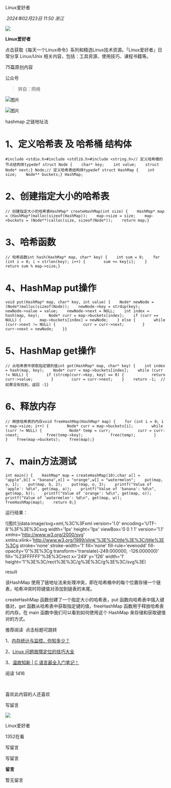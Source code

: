 
Linux爱好者

 _2024年02月23日 11:50_ _浙江_

![](http://mmbiz.qpic.cn/mmbiz_png/9aPYe0E1fb3sjicd8JxDra10FRIqT54Zke2sfhibTDdtdnVhv5Qh3wLHZmKPjiaD7piahMAzIH6Cnltd1Nco17Ihjw/300?wx_fmt=png&wxfrom=19)

**Linux爱好者**

点击获取《每天一个Linux命令》系列和精选Linux技术资源。「Linux爱好者」日常分享 Linux/Unix 相关内容，包括：工具资源、使用技巧、课程书籍等。

75篇原创内容

公众号

> 转自：网络

![图片](https://mmbiz.qpic.cn/sz_mmbiz_jpg/icRxcMBeJfcibMzmLqtuTibQK1Taiciahb6qLa976iaSBZicTJtdiboMRmUXsZZUuoOVPiacTlYRaUUsVLGtNPjicdGA6V5w/640?wx_fmt=jpeg&from=appmsg&wxfrom=13)

![图片](https://mmbiz.qpic.cn/sz_mmbiz_jpg/icRxcMBeJfcibMzmLqtuTibQK1Taiciahb6qLUYAr7s55aTHctibkslJAia4tQSUx6JOGFSUzKsD2LZ18fB2rmTVDG0rw/640?wx_fmt=jpeg&from=appmsg&wxfrom=13)

hashmap 之链地址法

# 1、定义哈希表 及 哈希桶 结构体

```
#include <stdio.h>#include <stdlib.h>#include <string.h>// 定义哈希桶的节点结构体typedef struct Node {    char* key;    int value;    struct Node* next;} Node;// 定义哈希表结构体typedef struct HashMap {    int size;    Node** buckets;} HashMap;
```

# 2、创建指定大小的哈希表

```
// 创建指定大小的哈希表HashMap* createHashMap(int size) {    HashMap* map = (HashMap*)malloc(sizeof(HashMap));    map->size = size;    map->buckets = (Node**)calloc(size, sizeof(Node*));    return map;}
```

# 3、哈希函数

```
// 哈希函数int hash(HashMap* map, char* key) {    int sum = 0;    for (int i = 0; i < strlen(key); i++) {        sum += key[i];    }    return sum % map->size;}
```

# 4、HashMap put操作

```
void put(HashMap* map, char* key, int value) {    Node* newNode = (Node*)malloc(sizeof(Node));    newNode->key = strdup(key);    newNode->value = value;    newNode->next = NULL;    int index = hash(map, key);    Node* curr = map->buckets[index];    if (curr == NULL) {        map->buckets[index] = newNode;    } else {        while (curr->next != NULL) {            curr = curr->next;        }        curr->next = newNode;    }}
```

# 5、HashMap get操作

```
// 从哈希表中获取指定键的值int get(HashMap* map, char* key) {    int index = hash(map, key);    Node* curr = map->buckets[index];    while (curr != NULL) {        if (strcmp(curr->key, key) == 0) {            return curr->value;        }        curr = curr->next;    }    return -1;  // 如果没有找到，返回 -1}
```

# 6、释放内存

```
// 释放哈希表的内存void freeHashMap(HashMap* map) {    for (int i = 0; i < map->size; i++) {        Node* curr = map->buckets[i];        while (curr != NULL) {            Node* temp = curr;            curr = curr->next;            free(temp->key);            free(temp);        }    }    free(map->buckets);    free(map);}
```

# 7、main方法测试

```
int main() {    HashMap* map = createHashMap(10);char a[] = "apple",b[] = "banana",o[] = "orange",w[] = "watermelon";    put(map, a, 1);    put(map, b, 2);    put(map, o, 3);    printf("Value of 'apple': %d\n", get(map, a));    printf("Value of 'banana': %d\n", get(map, b));    printf("Value of 'orange': %d\n", get(map, o));    printf("Value of 'watermelon': %d\n", get(map, w));    freeHashMap(map);    return 0;}
```

运行结果：

![图片](data:image/svg+xml,%3C%3Fxml version='1.0' encoding='UTF-8'%3F%3E%3Csvg width='1px' height='1px' viewBox='0 0 1 1' version='1.1' xmlns='http://www.w3.org/2000/svg' xmlns:xlink='http://www.w3.org/1999/xlink'%3E%3Ctitle%3E%3C/title%3E%3Cg stroke='none' stroke-width='1' fill='none' fill-rule='evenodd' fill-opacity='0'%3E%3Cg transform='translate(-249.000000, -126.000000)' fill='%23FFFFFF'%3E%3Crect x='249' y='126' width='1' height='1'%3E%3C/rect%3E%3C/g%3E%3C/g%3E%3C/svg%3E)

result

该HashMap 使用了链地址法来处理冲突，即在哈希桶中的每个位置存储一个链表，哈希冲突时将键值对添加到链表的末尾。

createHashMap 函数创建了一个指定大小的哈希表，put 函数向哈希表中插入键值对，get 函数从哈希表中获取指定键的值，freeHashMap 函数用于释放哈希表的内存。在 main 函数中我们可以看到如何使用这个 HashMap 来存储和获取键值对的方式。

推荐阅读  点击标题可跳转

1、[内存统计与监控，你知多少？](http://mp.weixin.qq.com/s?__biz=MzAxODI5ODMwOA==&mid=2666569880&idx=2&sn=7644a2d092b4f71fc6127a31afac2c31&chksm=80dc6433b7abed256bc578a7a96ec67cd220e9c194b93e800621d9d8b267b3c1fad8e25277f3&scene=21#wechat_redirect)

2、[Linux 问题故障定位的技巧大全](http://mp.weixin.qq.com/s?__biz=MzAxODI5ODMwOA==&mid=2666569846&idx=2&sn=0dd147a011e0f3ecdbbc9389a56d5e52&chksm=80dc64ddb7abedcba32ccd860875d684016b3b11462548dffad9f61128c18686b209e3a951a4&scene=21#wechat_redirect)

3、[温故知新 | C 语言最全入门笔记！](http://mp.weixin.qq.com/s?__biz=MzAxODI5ODMwOA==&mid=2666569784&idx=2&sn=51ad870d75c87a6e1e0d1c057ed87090&chksm=80dc6493b7abed8552f33b448e1e33f53d163cb3eb7c40fd2275112b89b2d790ca42ce559915&scene=21#wechat_redirect)

阅读 1416

​

喜欢此内容的人还喜欢

写留言

[](javacript:;)

![](http://mmbiz.qpic.cn/mmbiz_png/9aPYe0E1fb3sjicd8JxDra10FRIqT54Zke2sfhibTDdtdnVhv5Qh3wLHZmKPjiaD7piahMAzIH6Cnltd1Nco17Ihjw/300?wx_fmt=png&wxfrom=18)

Linux爱好者

1352在看

写留言

写留言

**留言**

暂无留言